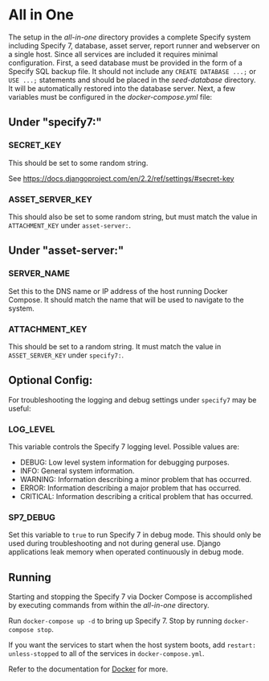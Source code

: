 # All in One

The setup in the *all-in-one* directory provides a complete Specify
system including Specify 7, database, asset server, report runner and
webserver on a single host. Since all services are included it
requires minimal configuration. First, a seed database must be
provided in the form of a Specify SQL backup file. It should not
include any `CREATE DATABASE ...;` or `USE ...;` statements and should
be placed in the *seed-database* directory. It will be automatically
restored into the database server. Next, a few variables must be
configured in the *docker-compose.yml* file:

## Under "specify7:"

### SECRET_KEY

This should be set to some random string.

See https://docs.djangoproject.com/en/2.2/ref/settings/#secret-key

### ASSET_SERVER_KEY

This should also be set to some random string, but must match the
value in `ATTACHMENT_KEY` under `asset-server:`.

## Under "asset-server:"

### SERVER_NAME

Set this to the DNS name or IP address of the host running Docker
Compose. It should match the name that will be used to navigate to the
system.

### ATTACHMENT_KEY

This should be set to a random string. It must match the value in
`ASSET_SERVER_KEY` under `specify7:`.

## Optional Config:

For troubleshooting the logging and debug settings under `specify7`
may be useful:

### LOG_LEVEL

This variable controls the Specify 7 logging level. Possible values
are:

* DEBUG: Low level system information for debugging purposes.
* INFO: General system information.
* WARNING: Information describing a minor problem that has occurred.
* ERROR: Information describing a major problem that has occurred.
* CRITICAL: Information describing a critical problem that has occurred.

### SP7_DEBUG

Set this variable to `true` to run Specify 7 in debug mode. This
should only be used during troubleshooting and not during general
use. Django applications leak memory when operated continuously in
debug mode.


## Running

Starting and stopping the Specify 7 via Docker Compose is accomplished
by executing commands from within the *all-in-one* directory.

Run `docker-compose up -d` to bring up Specify 7. Stop by running
`docker-compose stop`.

If you want the services to start when the host
system boots, add `restart: unless-stopped` to all of the services in
`docker-compose.yml`.

Refer to the documentation for [Docker](https://docs.docker.com) for more.
